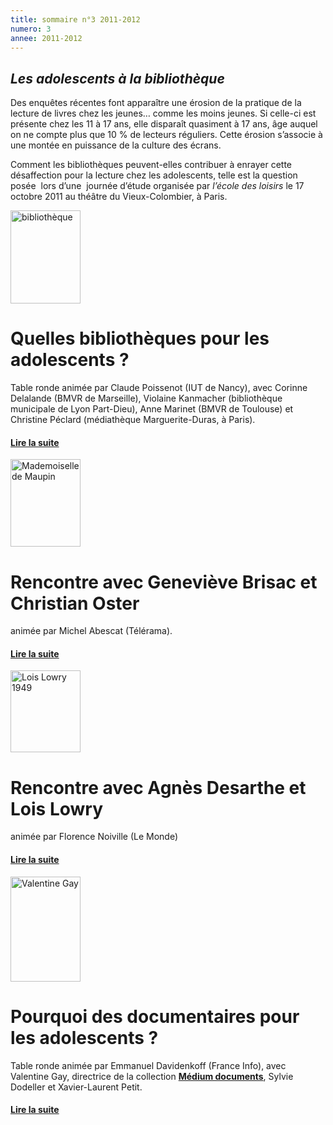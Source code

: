 ```yaml
---
title: sommaire n°3 2011-2012
numero: 3
annee: 2011-2012
---
```


<h2><strong><em>Les adolescents à la bibliothèque</em></strong></h2>
<p class="intro">Des enquêtes récentes font apparaître une érosion de la pratique de la lecture de livres chez les jeunes… comme les moins jeunes. Si celle-ci est présente chez les 11 à 17 ans, elle disparaît quasiment à 17 ans, âge auquel on ne compte plus que 10 % de lecteurs réguliers. Cette érosion s’associe à une montée en puissance de la culture des écrans.</p>
<p class="intro">Comment les bibliothèques peuvent-elles contribuer à enrayer cette désaffection pour la lecture chez les adolescents, telle est la question  posée  lors d’une  journée d’étude organisée par<em> l’école des loisirs</em> le 17 octobre 2011 au théâtre du Vieux-Colombier, à Paris.</p>
<div class="article">
<img src="/pages/static/sommaires/images/1_bibliotheque.jpg" alt="bibliothèque" width="112" height="149" class="image" />
<h1>Quelles bibliothèques pour les adolescents ?</h1>

<p class="aligner">Table ronde animée par Claude Poissenot (IUT de Nancy), avec Corinne Delalande (BMVR de Marseille), Violaine Kanmacher (bibliothèque municipale de Lyon Part-Dieu), Anne Marinet (BMVR de Toulouse) et Christine Péclard (médiathèque Marguerite-Duras, à Paris).</p>
<h4><a href="/articles">Lire la suite</a> </h4>
</div>
<div class="article">
  <img src="/pages/static/sommaires/images/2_genevieve_brisac.jpg" alt="Mademoiselle de Maupin" width="112" height="140" class="image" />
  <h1>Rencontre avec Geneviève Brisac et Christian Oster</h1>
<p>animée par Michel Abescat (Télérama).</p>

<h4><a href="/articles">Lire la suite </a></h4>
</div>
<div class="article">
  <img src="/pages/static/sommaires/images/3_Lois_Lowry_Tokyo_1949.jpg" alt="Lois Lowry 1949" width="112" height="131" class="image" />
  <h1>Rencontre avec Agnès Desarthe et Lois Lowry</h1>
<p>animée par Florence Noiville (Le Monde)</p>

<h4><a href="/articles">Lire la suite </a></h4>
</div>
<div class="article">
<img src="/pages/static/sommaires/images/4_valentine_gay.jpg" alt="Valentine Gay" width="112" height="168" class="image" />
<h1>Pourquoi des documentaires pour les adolescents ?</h1>
<p class="aligner">Table ronde animée par Emmanuel Davidenkoff (France Info), avec Valentine Gay, directrice de la collection <strong><a href="medium_documents.pdf">Médium documents</a></strong>, Sylvie Dodeller et Xavier-Laurent Petit.</p>
<h4><a href="/articles">Lire la suite </a> </h4>
</div>